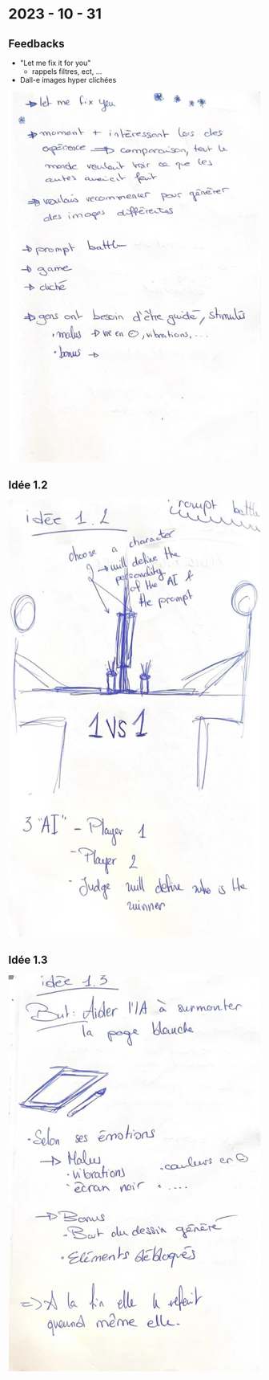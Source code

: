 # 2023 - 10 - 31

## Feedbacks 

- "Let me fix it for you"
  - rappels filtres, ect, ...
- Dall-e images hyper clichées



![retours](images\retours.jpeg)



## Idée 1.2

![idee1.2](images\idee1.2.jpeg)



## Idée 1.3

![idee1.3](images\idee1.3.jpeg)